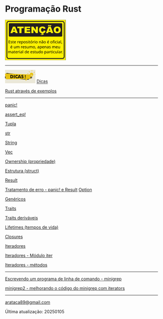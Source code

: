 # Programação Rust

<img src="images/atencao2.png" width="200" alt="ATENCAO: REPOSITORIO NAO OFICIAL">

---

<img src="images/dicas.png" width="100" alt="DICAS"> [Dicas](https://github.com/arataca89/rust/blob/main/dicas.md)

[Rust através de exemplos](https://github.com/arataca89/rust/blob/main/rust_by_example.md)

---

[panic!](https://github.com/arataca89/rust/blob/main/panic.md)

[assert_eq!](https://github.com/arataca89/rust/blob/main/assert_eq.md)

[Tupla](https://github.com/arataca89/rust/blob/main/tuple.md)

[str](https://github.com/arataca89/rust/blob/main/str.md)

[String](https://github.com/arataca89/rust/blob/main/string.md)

[Vec](https://github.com/arataca89/rust/blob/main/vec.md)

[Ownership (propriedade)](https://github.com/arataca89/rust/tree/main/ownership)

[Estrutura (struct)](https://github.com/arataca89/rust/blob/main/structs.md)

[Result](https://github.com/arataca89/rust/blob/main/result.md)

[Tratamento de erro - panic! e Result](https://github.com/arataca89/rust/blob/main/erro.md)
[Option](https://github.com/arataca89/rust/blob/main/option.md)

[Genéricos](https://github.com/arataca89/rust/tree/main/genericos)

[Traits](https://github.com/arataca89/rust/tree/main/traits)

[Traits deriváveis](https://github.com/arataca89/rust/blob/main/derivable_traits.md)

[Lifetimes (tempos de vida)](https://github.com/arataca89/rust/tree/main/lifetimes)

[Closures](https://github.com/arataca89/rust/tree/main/closures)

[Iteradores](https://github.com/arataca89/rust/tree/main/iteradores)

[Iteradores - Módulo iter](https://github.com/arataca89/rust/blob/main/module_iter.md)

[Iteradores - métodos](https://github.com/arataca89/rust/blob/main/iterators_methods.md)

---

[Escrevendo um programa de linha de comando - minigrep](https://github.com/arataca89/rust/tree/main/minigrep)

[minigrep2 - melhorando o código do minigrep com iterators](https://github.com/arataca89/rust/tree/main/minigrep2)

---

arataca89@gmail.com

Última atualização: 20250105

